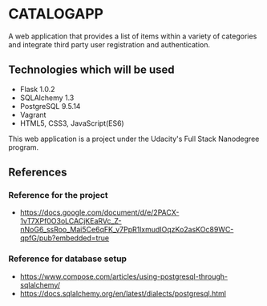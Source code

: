 # CATALOGAPP

A web application that provides a list of items within a variety of categories and integrate third party user registration and authentication. 

## Technologies which will be used

  * Flask 1.0.2 
  * SQLAlchemy 1.3
  * PostgreSQL 9.5.14
  * Vagrant
  * HTML5, CSS3, JavaScript(ES6)
  
This web application is a project under the Udacity's Full Stack Nanodegree program.

## References

### Reference for the project
* https://docs.google.com/document/d/e/2PACX-1vT7XPf0O3oLCACjKEaRVc_Z-nNoG6_ssRoo_Mai5Ce6qFK_v7PpR1lxmudIOqzKo2asKOc89WC-qpfG/pub?embedded=true

### Reference for database setup
* https://www.compose.com/articles/using-postgresql-through-sqlalchemy/
* https://docs.sqlalchemy.org/en/latest/dialects/postgresql.html

